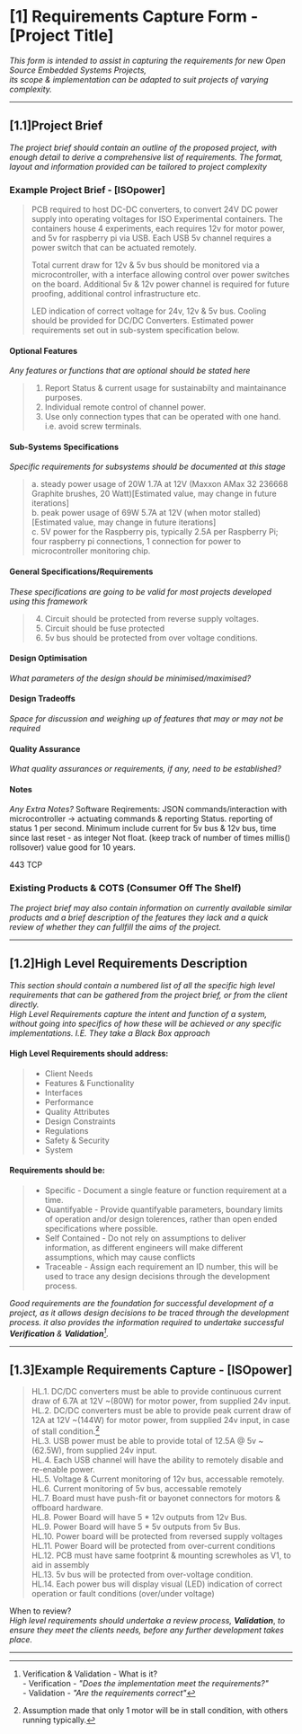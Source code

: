 # [1]   Requirements Capture Form - [Project Title]

_This form is intended to assist in capturing the requirements for new Open Source Embedded Systems Projects, <br>
its scope & implementation can be adapted to suit projects of varying complexity._

***************************************************************************************************************************************************************
## [1.1]Project Brief
_The project brief should contain an outline of the proposed project, with enough detail to derive a comprehensive list of requirements. The format, layout and
information provided can be tailored to project complexity_


### Example Project Brief - [ISOpower]

> PCB required to host DC-DC converters, to convert 24V DC power supply into operating voltages for ISO Experimental containers. 
> The containers house 4 experiments, each requires 12v for motor power, and 5v for raspberry pi via USB.
> Each USB 5v channel requires a power switch that can be actuated remotely.
> 
> Total current draw for 12v & 5v bus should be monitored via a microcontroller, with a interface allowing control
> over power switches on the board.
> Additional 5v & 12v power channel is required for future proofing, additional control infrastructure etc.
> 
> LED indication of correct voltage for 24v, 12v & 5v bus.
> Cooling should be provided for DC/DC Converters.
> Estimated power requirements set out in sub-system specification below.


#### Optional Features
_Any features or functions that are optional should be stated here_  <br>
>  1. Report Status & current usage for sustainabilty and maintainance purposes.
>  2. Individual remote control of channel power.
>  3. Use only connection types that can be operated with one hand. i.e. avoid screw terminals.


#### Sub-Systems Specifications
_Specific requirements for subsystems should be documented at this stage_    <br>
> a. steady power usage of 20W 1.7A at 12V (Maxxon AMax 32 236668 Graphite brushes, 20 Watt)[Estimated value, may change in future iterations] <br>
> b. peak power usage of 69W 5.7A at 12V (when motor stalled)  [Estimated value, may change in future iterations] <br>
> c. 5V power for the Raspberry pis, typically 2.5A per Raspberry Pi; four raspberry pi connections, 1 connection for power to microcontroller monitoring chip. <br>

#### General Specifications/Requirements
_These specifications are going to be valid for most projects developed using this framework_
> 4. Circuit should be protected from reverse supply voltages. <br>
> 5. Circuit should be fuse protected <br>
> 6. 5v bus should be protected from over voltage conditions.

#### Design Optimisation
_What parameters of the design should be minimised/maximised?_

#### Design Tradeoffs
_Space for discussion and weighing up of features that may or may not be required_ <br>

#### Quality Assurance 
_What quality assurances or requirements, if any, need to be established?_

#### Notes
_Any Extra Notes?_
Software Reqirements: 
JSON commands/interaction with microcontroller -> actuating commands & reporting Status.
reporting of status 1 per second.  Minimum include current for 5v bus & 12v bus, time since last reset - as integer Not float. (keep track of number of times millis() rollsover)
value good for 10 years. 

443 TCP





### Existing Products & COTS (Consumer Off The Shelf)
_The project brief may also contain information on currently available similar products and a brief description of the features they lack and a 
quick review of whether they can fullfill the aims of the project._


_______________________________________________________________________________________________________________________________________________________
## [1.2]High Level Requirements Description

*This section should contain a numbered list of all the specific high level requirements that can be gathered from the project brief, or from the client directly. <br>
High Level Requirements capture the intent and function of a system, without going into specifics of how these will be achieved or any specific implementations. I.E. They take a Black Box approach*

#### High Level Requirements should address:
> - Client Needs
> - Features & Functionality
> - Interfaces
> - Performance
> - Quality Attributes
> - Design Constraints
> - Regulations
> - Safety & Security
> - System

#### Requirements should be:
> - Specific           - Document a single feature or function requirement at a time.                                                 <br>
> - Quantifyable       - Provide quantifyable parameters, boundary limits of operation and/or design tolerences, rather than open ended specifications where possible.<br>
> - Self Contained     - Do not rely on assumptions to deliver information, as different engineers will make different assumptions, which may cause conflicts 
> - Traceable          - Assign each requirement an ID number, this will be used to trace any design decisions through the development process. <br>

_Good requirements are the foundation for successful development of a project, as it allows design decisions to be traced through the development process.
it also provides the information required to undertake successful **Verification** & **Validation**[^V&V]._ 


_______________________________________________________________________________________________________________________________________________________
## [1.3]Example Requirements Capture - [ISOpower]


> HL.1. DC/DC converters must be able to provide continuous current draw of 6.7A at 12V ~(80W) for motor power, from supplied 24v input.                   <br>
> HL.2. DC/DC converters must be able to provide peak current draw of 12A at 12V ~(144W) for motor power, from supplied 24v input, in case of stall condition.[^2]    <br>
> HL.3. USB power must be able to provide total of 12.5A @ 5v ~(62.5W), from supplied 24v input.                                  <br>
> HL.4. Each USB channel will have the ability to remotely disable and re-enable power.                                      <br>
> HL.5. Voltage & Current monitoring of 12v bus, accessable remotely.   <br>   <!-- This is a weak requirement, how often should data be sampled is a nessissary component of this requirement -->
> HL.6. Current monitoring of 5v bus, accessable remotely  <br>    <!-- This is a weak requirement, how often should data be sampled is a nessissary component of this requirement -->
> HL.7. Board must have push-fit or bayonet connectors for motors & offboard hardware. <br>
> HL.8. Power Board will have 5 * 12v outputs from 12v Bus. <br>
> HL.9. Power Board will have 5 * 5v outputs from 5v Bus. <br>
> HL.10. Power board will be protected from reversed supply voltages <br>
> HL.11. Power Board will be protected from over-current conditions<br>
> HL.12. PCB must have same footprint & mounting screwholes as V1, to aid in assembly <br>
> HL.13. 5v bus will be protected from over-voltage condition. <br>
> HL.14. Each power bus will display visual (LED) indication of correct operation or fault conditions (over/under voltage) <br>


<!-- NOTE: 
High level
Include a microcontroller which communicates over USB, with a JSON-based interface allowing control over any power switches on board, and can report any measurements made.
It is my understanding this is not a high level requirement, as it is a specific low level hardware & software requirement. I have modified some of the other requirements
 to make it clear that the data & power channel actuation should be accessable remotly, but have not gone into specifics of how that would be achieved-->



When to review? <br>
*High level requirements should undertake a review process,* ***Validation***, *to ensure they meet the clients needs, before any further development takes place.*<br> 

<!--After review, please see the next document in the design process* [[2]Low Level Requirements Capture](https://github.com/PanGalacticTech/project_template/blob/main/%5B2%5DLL_requirements_capture.md) -->


_______________________________________________________________________________________________________________________________________________________



[^V&V]: Verification & Validation - What is it? <br>
        - Verification - _"Does the implementation meet the requirements?"_ <br>
        - Validation   - _"Are the requirements correct"_
        
[^2]: Assumption made that only 1 motor will be in stall condition, with others running typically.
